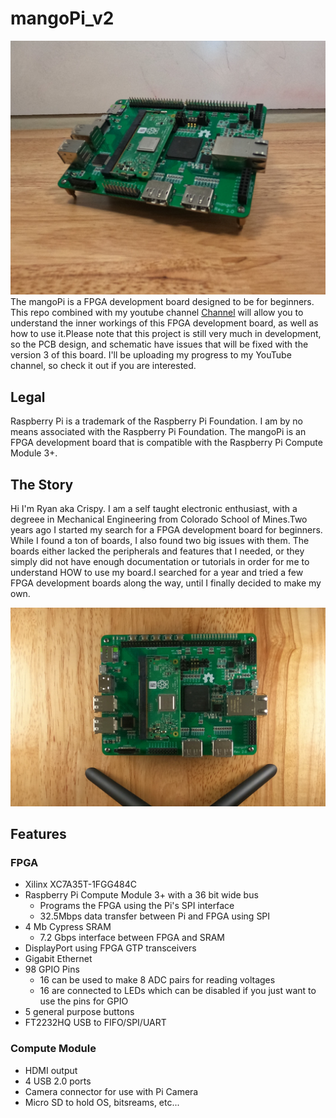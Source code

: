 # mangoPi_v2
![Image of mangoPi_side](https://github.com/crispymangoes/mangoPi_v2/blob/main/mangoPi_rev2.JPG)
The mangoPi is a FPGA development board designed to be for beginners. This repo combined with my youtube channel [Channel](https://www.youtube.com/channel/UCeLSZnDQhn2w7gunQxIRu9Q/videos) will allow you to understand the inner workings of this FPGA development board, as well as how to use it.Please note that this project is still very much in development, so the PCB design, and schematic have issues that will be fixed with the version 3 of this board. I'll be uploading my progress to my YouTube channel, so check it out if you are interested.
## Legal
Raspberry Pi is a trademark of the Raspberry Pi Foundation. I am by no means associated with the Raspberry Pi Foundation. The mangoPi is an FPGA development board that is compatible with the Raspberry Pi Compute Module 3+. 

## The Story
Hi I'm Ryan aka Crispy. I am a self taught electronic enthusiast, with a degreee in Mechanical Engineering from Colorado School of Mines.Two years ago I started my search for a FPGA development board for beginners. While I found a ton of boards, I also found two big issues with them. The boards either lacked the peripherals and features that I needed, or they simply did not have enough documentation or tutorials in order for me to understand HOW to use my board.I searched for a year and tried a few FPGA development boards along the way, until I finally decided to make my own.

![Image of mangoPi_side](https://github.com/crispymangoes/mangoPi_v2/blob/main/mangoPi_rev2_top.JPG)
## Features
### FPGA
* Xilinx XC7A35T-1FGG484C
* Raspberry Pi Compute Module 3+ with a 36 bit wide bus
  * Programs the FPGA using the Pi's SPI interface
  * 32.5Mbps data transfer between Pi and FPGA using SPI
* 4 Mb Cypress SRAM
  * 7.2 Gbps interface between FPGA and SRAM
* DisplayPort using FPGA GTP transceivers
* Gigabit Ethernet
* 98 GPIO Pins
  * 16 can be used to make 8 ADC pairs for reading voltages
  * 16 are connected to LEDs which can be disabled if you just want to use the pins for GPIO
* 5 general purpose buttons
* FT2232HQ USB to FIFO/SPI/UART
### Compute Module
* HDMI output
* 4 USB 2.0 ports
* Camera connector for use with Pi Camera
* Micro SD to hold OS, bitsreams, etc...
